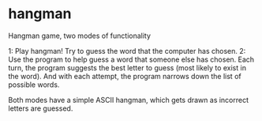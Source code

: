 # hangman
Hangman game, two modes of functionality

1: Play hangman! Try to guess the word that the computer has chosen.
2: Use the program to help guess a word that someone else has chosen. Each turn, the program suggests the best letter to guess (most likely to exist in the word). And with each attempt, the program narrows down the list of possible words.

Both modes have a simple ASCII hangman, which gets drawn as incorrect letters are guessed.
